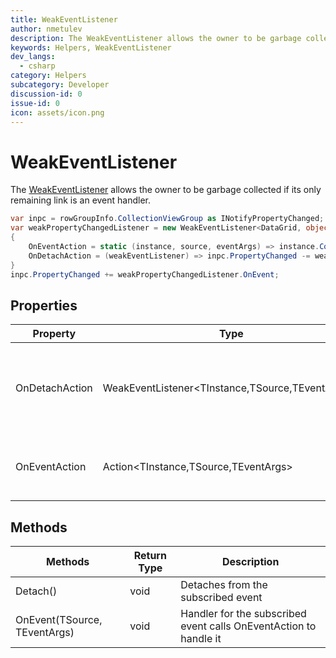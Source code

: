 ```yaml
---
title: WeakEventListener
author: nmetulev
description: The WeakEventListener allows the owner to be garbage collected if its only remaining link is an event handler.
keywords: Helpers, WeakEventListener
dev_langs:
  - csharp
category: Helpers
subcategory: Developer
discussion-id: 0
issue-id: 0
icon: assets/icon.png
---
```


# WeakEventListener

The [WeakEventListener](/dotnet/api/microsoft.toolkit.uwp.helpers.weakeventlistener-3) allows the owner to be garbage collected if its only remaining link is an event handler.

```csharp
var inpc = rowGroupInfo.CollectionViewGroup as INotifyPropertyChanged;
var weakPropertyChangedListener = new WeakEventListener<DataGrid, object, PropertyChangedEventArgs>(this)
{
    OnEventAction = static (instance, source, eventArgs) => instance.CollectionViewGroup_PropertyChanged(source, eventArgs),
    OnDetachAction = (weakEventListener) => inpc.PropertyChanged -= weakEventListener.OnEvent // Use Local References Only
}
inpc.PropertyChanged += weakPropertyChangedListener.OnEvent;
```


## Properties

| Property | Type | Description |
| -- | -- | -- |
| OnDetachAction | WeakEventListener<TInstance,TSource,TEventArgs>> | Gets or sets the method to call when detaching from the event |
| OnEventAction | Action<TInstance,TSource,TEventArgs> | Gets or sets the method to call when the event fires |

## Methods

| Methods | Return Type | Description |
| -- | -- | -- |
| Detach() | void | Detaches from the subscribed event |
| OnEvent(TSource, TEventArgs) | void | Handler for the subscribed event calls OnEventAction to handle it |

